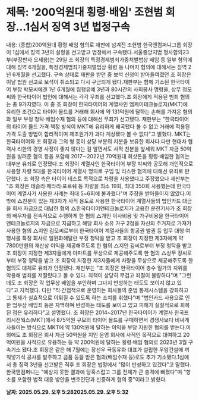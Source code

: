 # **제목: '200억원대 횡령·배임' 조현범 회장…1심서 징역 3년 법정구속**

  내용: (종합)200억원대 횡령·배임 혐의로 재판에 넘겨진 조현범 한국앤컴퍼니그룹 회장이 1심에서 징역 3년의 실형을 선고받고 법정에서 구속됐다.서울중앙지법 형사합의23부(부장판사 오세용)는 29일 조 회장의 특정경제범죄가중처벌법상 배임 등 일부 혐의에 대해 징역 6개월을, 특정경제범죄가중처벌법상 횡령 등 나머지 혐의에 대해서는 징역 2년 6개월을 선고했다. 구속 상태로 재판을 받던 중 보석 신청이 받아들여졌던 조 회장은 이날 법원 선고로 보석이 취소되고 다시 구금되게 됐다.재판부는 함께 기소된 한국타이어 부장 박모씨에겐 1년 6개월에 집행유예 3년과 80시간의 사회봉사 명령을, 상무 정모씨와 한국타이어 법인에 대해서는 각각 무죄를 선고했다.조 회장에게 적용된 범죄 혐의는 총 9가지였다. 이 중 조 회장이 한국타이어의 계열사인 엠케이테크놀로지(MKT)에 유리한 조건으로 타이어 몰드를 거래해 회사에 약 131억원에 달하는 손해를 가져온 혐의와 일부 부정 청탁·배임수재 혐의 등에 대해선 무죄가 선고됐다. 재판부는 "한국타이어의 타이어 몰드 가격 책정 방식이 MKT에 유리하게 왜곡됐다 볼 수 없고 거래에 적용된 가격 도출 방법이 합리적이며 제조원가가 과다 계상됐다 볼 수 없다"고 밝혔다. MKT는 한국타이어와 조 회장과 그의 형 등이 상당 부분의 지분을 보유한 회사다.다만 현대차 협력사 리한의 경영 사정이 좋지 않다는 걸 알면서도 사적 친분을 앞세워 MKT 자금 50억원을 빌려준 혐의 등을 포함해 2017∼2022년 70억원대 회삿돈을 횡령·배임한 혐의는 대부분 유죄로 인정됐다.조 회장이 계열사인 한국타이어 부장 박씨와 공모해 개인적으로 사용할 차량 5대를 한국타이어 계열사 명의로 구입 및 리스한 혐의에 대해선 유죄로 판단했다. 조 회장 측은 타이어 테스트 목적으로 차량을 사용했다고 주장했으나 재판부는 "조 회장은 테슬라·페라리·포르쉐 등 차량을 최소 19회, 최대 350회 사용했는데 한국타이어 계열사가 사용한 사례는 최대 5~6회에 불과했다"며 주장을 받아들이지 않았다.이 밖에 △친분이 있는 제3자가 사적 용도로 사용한 한국타이어 계열사들의 법인카드 대금을 회사 자금으로 대납한 혐의 △한국타이어앤테크놀로지가 고용한 운전기사가 조 회장의 배우자를 전속적으로 수행하게 한 혐의 △개인 이사비용 및 가구비용을 한국타이어앤테크놀로지의 자금으로 지급하고 해당 회사 소유 가구 2점을 자신의 주거지로 가져가 사용한 혐의 △지인 김모씨로부터 한국타이어 계열사들의 항공권 발권 등 업무 대행 여행사를 특정 회사로 일원화해달란 부정 청탁을 받고 조 회장이 지정한 제3자에게 약 7800만원의 재산상 이익을 제공해주도록 한 혐의 △지인 김씨로부터 부정 청탁을 받고 조 회장이 지정한 제3자들에게 아파트를 무상으로 제공해주도록 한 혐의 △상무 장씨로부터 부정 청탁을 받고 조 회장이 지정한 제3자들에게 차량을 무상으로 제공해주도록 한 혐의도 대체로 유죄가 인정됐다. 재판부는 "조 회장은 한국타이어 총수 일가의 지위를 악용해 범죄를 저질렀다고 볼 수 있다. 죄책이 상당히 무겁고 죄질이 불량하다"며 "그런데도 조 회장은 각 업무상 배임을 부인하며 그다지 반성하는 태도도 보이지 않고 있다"고 지적했다. 다만 "직·간접적으로 운영하는 회사들의 준법 통제시스템을 강화하고 그 통제가 실효적으로 이뤄질 수 있도록 하는 조치를 취했다"며 "법인카드 사용으로 인한 업무상 배임죄 등은 자백하며 반성하는 태도를 보이고 있고 피해가 실질적으로 회복된 점은 유리하다"고 설명했다. 조 회장은 2014~2017년 한국타이어가 계열사 한국프리시전웍스(MKT)에서 875억원 규모의 타이어 몰드를 구매하면서 경쟁사보다 비싸게 사들이는 방식으로 MKT에 약 130억원에 달하는 이익을 부당 지원한 혐의를 받는다.이 외에도 조 회장은 회사 자금 50억원을 지인 운영 회사에 사적인 목적으로 대여하고 20억여원을 사적으로 유용하는 등 약 200억원에 달하는 횡령·배임 혐의로 2023년 3월 구속기소 됐다.조 회장은 같은 해 7월에는 장선우 극동유화 대표가 설립한 우암건설에 끼워넣기식 공사를 발주하고 금품 등을 받은 혐의(배임수재 등)로도 추가 기소됐다.1심에서 총 징역 3년을 선고받은 직후 조 회장은 법정에서 "많이 반성하고 있겠다"고 말했다. 한국앤컴퍼니는 "예상치 못한 결과에 당혹스럽고 그룹 전체가 큰 충격에 빠졌다"며 "항소를 포함한 법적 대응 방안을 변호인단과 신중하게 협의 중"이라고 밝혔다.

  **날짜: 2025.05.29. 오후 5:282025.05.29. 오후 5:32**